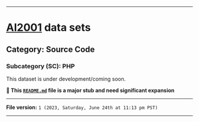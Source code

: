 
***

# [AI2001](https://github.com/seanpm2001/AI2001/) data sets

## Category: Source Code

### Subcategory (SC): PHP

This dataset is under development/coming soon.

**🌱️ This [`README.md`](/README.md) file is a major stub and need significant expansion**

***

**File version:** `1 (2023, Saturday, June 24th at 11:13 pm PST)`

***
